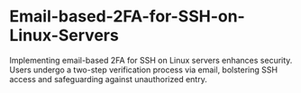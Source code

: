 # Email-based-2FA-for-SSH-on-Linux-Servers
Implementing email-based 2FA for SSH on Linux servers enhances security. Users undergo a two-step verification process via email, bolstering SSH access and safeguarding against unauthorized entry.
